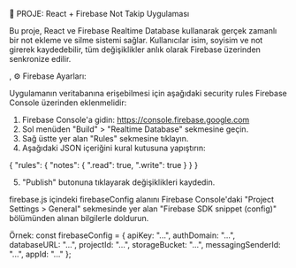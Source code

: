 📌 PROJE: React + Firebase Not Takip Uygulaması

Bu proje, React ve Firebase Realtime Database kullanarak gerçek zamanlı bir not ekleme ve silme sistemi sağlar.
Kullanıcılar isim, soyisim ve not girerek kaydedebilir, tüm değişiklikler anlık olarak Firebase üzerinden senkronize edilir.

,
⚙️ Firebase Ayarları:

Uygulamanın veritabanına erişebilmesi için aşağıdaki security rules Firebase Console üzerinden eklenmelidir:

1. Firebase Console'a gidin: https://console.firebase.google.com
2. Sol menüden "Build" > "Realtime Database" sekmesine geçin.
3. Sağ üstte yer alan "Rules" sekmesine tıklayın.
4. Aşağıdaki JSON içeriğini kural kutusuna yapıştırın:

{
  "rules": {
    "notes": {
      ".read": true,
      ".write": true
    }
  }
}

5. "Publish" butonuna tıklayarak değişiklikleri kaydedin.



firebase.js içindeki firebaseConfig alanını Firebase Console'daki
"Project Settings > General" sekmesinde yer alan
"Firebase SDK snippet (config)" bölümünden alınan bilgilerle doldurun.

Örnek:
const firebaseConfig = {
  apiKey: "...",
  authDomain: "...",
  databaseURL: "...",
  projectId: "...",
  storageBucket: "...",
  messagingSenderId: "...",
  appId: "..."
};


